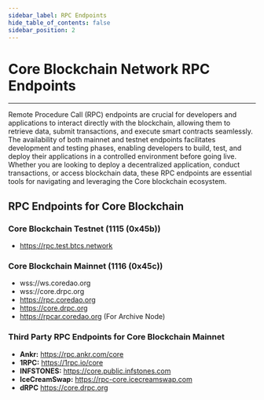 ```yaml
---
sidebar_label: RPC Endpoints
hide_table_of_contents: false
sidebar_position: 2
---
```


# Core Blockchain Network RPC Endpoints
---

Remote Procedure Call (RPC) endpoints are crucial for developers and applications to interact directly with the blockchain, allowing them to retrieve data, submit transactions, and execute smart contracts seamlessly. The availability of both mainnet and testnet endpoints facilitates development and testing phases, enabling developers to build, test, and deploy their applications in a controlled environment before going live. Whether you are looking to deploy a decentralized application, conduct transactions, or access blockchain data, these RPC endpoints are essential tools for navigating and leveraging the Core blockchain ecosystem.

## RPC Endpoints for Core Blockchain

### Core Blockchain Testnet (1115 (0x45b))
* https://rpc.test.btcs.network

### Core Blockchain Mainnet (1116 (0x45c))
* wss://ws.coredao.org
* wss://core.drpc.org 
* https://rpc.coredao.org 
* https://core.drpc.org
* https://rpcar.coredao.org (For Archive Node)

### Third Party RPC Endpoints for Core Blockchain Mainnet
* **Ankr:** https://rpc.ankr.com/core 
* **1RPC:** https://1rpc.io/core 
* **INFSTONES:** https://core.public.infstones.com 
* **IceCreamSwap:** https://rpc-core.icecreamswap.com
* **dRPC** https://core.drpc.org
